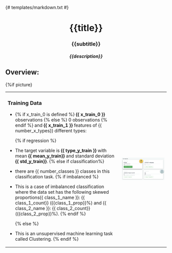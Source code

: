 {# templates/markdown.txt #}

<h1 align="center"> {{title}} </h1>

<h3 align="center"> {{subtitle}} </h3>

<h5 align="center"> {{description}} </h5>




## Overview:

<table cellspacing="1" cellpadding="2" valign="middle" style="border-collapse: collapse; border: none;">
  <tbody>
    <tr style="border: none;">
      <td style="border: none;">
      <h3 > Training Data </h3>

- {% if x_train_0 is defined %} **{{ x_train_0 }}** observations {% else %} 0 observations {% endif %} and **{{ x_train_1 }}** features of {{ number_x_types}} different types: 

  
  {% if regression %}
- The target variable is **{{ type_y_train }}** with mean **{{ mean_y_train}}** and standard deviation **{{ std_y_train}}**. 
  {% else if classification%}
- there are {{ number_classes }} classes in this classification task. 
    {% if imbalanced %}
- This is a case of imbalanced classification where the data set has the following skewed proportions{{ class_1_name }}: {{ class_1_count}} ({{class_1_prop}}%) and {{ class_2_name }}: {{ class_2_count}} ({{class_2_prop}}%).
    {% endif %}

  {% else %}
- This is an unsupervised machine learning task called Clustering.
  {% endif %} 
        </td>
      {%if picture}
      <td style="border: none;">
        ![](assets/HackerRank-Dashboard.png)
      </td>
  </tbody>
</table>
